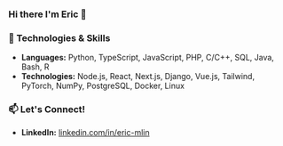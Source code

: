 ### Hi there I'm Eric 👋

### 🔧 Technologies & Skills
- **Languages:** Python, TypeScript, JavaScript, PHP, C/C++, SQL, Java, Bash, R
- **Technologies:** Node.js, React, Next.js, Django, Vue.js, Tailwind, PyTorch, NumPy, PostgreSQL, Docker, Linux

### 📫 Let's Connect!
- **LinkedIn:** [linkedin.com/in/eric-mlin](https://linkedin.com/in/eric-mlin)


